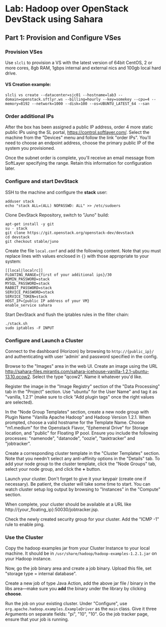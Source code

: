 # Lab: Hadoop over OpenStack DevStack using Sahara

## Part 1: Provision and Configure VSes

### Provision VSes
Use `slcli` to provision a VS with the latest version of 64bit CentOS, 2 or more cores, 8gb RAM, 1gbps internal and external nics and 100gb local hard drive.

#### VS Creation example:
    slcli vs create --datacenter=sjc01 --hostname=lab3 --domain=openstack.sftlyr.ws --billing=hourly --key=somekey --cpu=4 --memory=8192 --network=1000 --disk=100 --os=UBUNTU_LATEST_64 --san

### Order additional IPs

After the box has been assigned a public IP address, order 4 more static public IPs using the SL portal, https://control.softlayer.com/. Select the machine from the "Devices" menu and follow the link "order IPs".  You'll need to choose an endpoint address, choose the primary public IP of the system you provisioned.

Once the subnet order is complete, you'll receive an email message from SoftLayer specifying the range. Retain this information for configuration later.

### Configure and start DevStack

SSH to the machine and configure the __stack__ user:

    adduser stack
    echo "stack ALL=(ALL) NOPASSWD: ALL" >> /etc/sudoers

Clone DevStack Repository, switch to "Juno" build:

    apt-get install -y git
    su - stack
    git clone https://git.openstack.org/openstack-dev/devstack
    cd devstack
    git checkout stable/juno

Create the file `local.conf` and add the following content. Note that you must replace lines with values enclosed in `{}` with those appropriate to your system:

    [[local|localrc]]
    FLOATING_RANGE={first of your additional ips}/30
    ADMIN_PASSWORD=stack
    MYSQL_PASSWORD=stack
    RABBIT_PASSWORD=stack
    SERVICE_PASSWORD=stack
    SERVICE_TOKEN=stack
    HOST_IP={public IP address of your VM}
    enable_service sahara

Start DevStack and flush the iptables rules in the filter chain:

    ./stack.sh
    sudo iptables -F INPUT

### Configure and Launch a Cluster


Connect to the dashboard (Horizon) by browsing to `http://{public_ip}/` and authenticating with user 'admin' and password specified in the config.

Browse to the "Images" area in the web UI. Create an image using the URL http://sahara-files.mirantis.com/sahara-icehouse-vanilla-1.2.1-ubuntu-13.10.qcow2. Select the type "qcow2". Name it whatever you'd like.

Register the image in the "Image Registry" section of the "Data Processing" tab in the "Project" section. Use "ubuntu" for the User Name" and tag it as "vanilla, 1.2.1" (make sure to click "Add plugin tags" once the right values are selected).

In the "Node Group Templates" section, create a new node group with Plugin Name "Vanilla Apache Hadoop" and Hadoop Version 1.2.1. When prompted, choose a valid hostname for the Template Name. Choose "m1.medium" for the Openstack Flavor, "Ephemeral Drive" for Storage location, and "public" for Floating IP pool. Ensure you include the following processes: "namenode", "datanode", "oozie", "tasktracker" and "jobtracker".

Create a corresponding cluster template in the "Cluster Templates" section. Note that you needn't select any anti-affinity options in the "Details" tab. To add your node group to the cluster template, click the "Node Groups" tab, select your node group, and click the __+__ button.

Launch your cluster. Don't forget to give it your keypair (create one if necessary). Be patient, the cluster will take some time to start. You can watch cluster setup log output by browsing to "Instances" in the "Compute" section.

When complete, your cluster should be available at a URL like http://{your_floating_ip}:50030/jobtracker.jsp.

Check the newly created security group for your cluster.  Add the "ICMP -1" rule to enable ping.

### Use the Cluster

Copy the hadoop examples jar from your Cluster Instance to your local machine. It should be in `/usr/share/hadoop/hadoop-examples-1.2.1.jar` on your Hadoop instance.

Now, go the job binary area and create a job binary.  Upload this file, set "storage type = internal database".

Create a new job of type Java Action, add the above jar file / binary in the libs area—make sure you __add__ the binary under the library by clicking __choose__.

Run the job on your existing cluster.  Under "Configure", use `org.apache.hadoop.examples.ExampleDriver` as the `main` class.  Give it three Arguments on separate fields: "pi", "10", "10". Go the job tracker page, ensure that your job is running.
